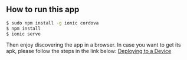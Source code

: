 ## How to run this app

```bash
$ sudo npm install -g ionic cordova
$ npm install
$ ionic serve
```
Then enjoy discovering the app in a browser.
In case you want to get its apk, please follow the steps in the link below:
[Deploying to a Device](https://ionicframework.com/docs/intro/deploying/)
